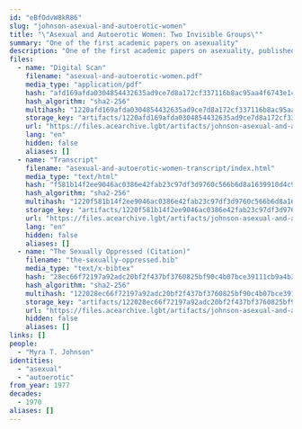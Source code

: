 ```yaml
---
id: "eBfOdvW8kR86"
slug: "johnson-asexual-and-autoerotic-women"
title: "\"Asexual and Autoerotic Women: Two Invisible Groups\""
summary: "One of the first academic papers on asexuality"
description: "One of the first academic papers on asexuality, published as part of the book *The Sexually Oppressed*"
files:
  - name: "Digital Scan"
    filename: "asexual-and-autoerotic-women.pdf"
    media_type: "application/pdf"
    hash: "afd169afda0304854432635ad9ce7d8a172cf337116b8ac95aa4f6743e143da1"
    hash_algorithm: "sha2-256"
    multihash: "1220afd169afda0304854432635ad9ce7d8a172cf337116b8ac95aa4f6743e143da1"
    storage_key: "artifacts/1220afd169afda0304854432635ad9ce7d8a172cf337116b8ac95aa4f6743e143da1"
    url: "https://files.acearchive.lgbt/artifacts/johnson-asexual-and-autoerotic-women/asexual-and-autoerotic-women.pdf"
    lang: "en"
    hidden: false
    aliases: []
  - name: "Transcript"
    filename: "asexual-and-autoerotic-women-transcript/index.html"
    media_type: "text/html"
    hash: "f581b14f2ee9046ac0386e42fab23c97df3d9760c566b6d8a1639910d4c93055"
    hash_algorithm: "sha2-256"
    multihash: "1220f581b14f2ee9046ac0386e42fab23c97df3d9760c566b6d8a1639910d4c93055"
    storage_key: "artifacts/1220f581b14f2ee9046ac0386e42fab23c97df3d9760c566b6d8a1639910d4c93055"
    url: "https://files.acearchive.lgbt/artifacts/johnson-asexual-and-autoerotic-women/asexual-and-autoerotic-women-transcript/index.html"
    lang: "en"
    hidden: false
    aliases: []
  - name: "The Sexually Oppressed (Citation)"
    filename: "the-sexually-oppressed.bib"
    media_type: "text/x-bibtex"
    hash: "28ec66f72197a92adc20bf2f437bf3760825bf90c4b07bce39111cb9a4b361e7"
    hash_algorithm: "sha2-256"
    multihash: "122028ec66f72197a92adc20bf2f437bf3760825bf90c4b07bce39111cb9a4b361e7"
    storage_key: "artifacts/122028ec66f72197a92adc20bf2f437bf3760825bf90c4b07bce39111cb9a4b361e7"
    url: "https://files.acearchive.lgbt/artifacts/johnson-asexual-and-autoerotic-women/the-sexually-oppressed.bib"
    hidden: false
    aliases: []
links: []
people:
  - "Myra T. Johnson"
identities:
  - "asexual"
  - "autoerotic"
from_year: 1977
decades:
  - 1970
aliases: []
---
```

